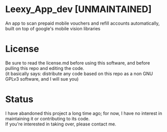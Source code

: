 # Leexy_App_dev [UNMAINTAINED]
An app to scan prepaid mobile vouchers and refill accounts automatically, built on top of google's mobile vision libraries

# License
Be sure to read the license.md before using this software, and before pulling this repo and editing the code.  
(it basically says: distribute any code based on this repo as a non GNU GPLv3 software, and I will sue you) 

# Status
I have abandoned this project a long time ago; for now, I have no interest in maintaining it or contributing to its code.  
If you're interested in taking over, please contact me.
